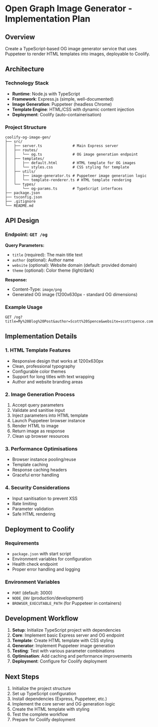 # Open Graph Image Generator - Implementation Plan

## Overview
Create a TypeScript-based OG image generator service that uses Puppeteer to render HTML templates into images, deployable to Coolify.

## Architecture

### Technology Stack
- **Runtime**: Node.js with TypeScript
- **Framework**: Express.js (simple, well-documented)
- **Image Generation**: Puppeteer (headless Chrome)
- **Template Engine**: HTML/CSS with dynamic content injection
- **Deployment**: Coolify (auto-containerisation)

### Project Structure
```
coolify-og-image-gen/
├── src/
│   ├── server.ts              # Main Express server
│   ├── routes/
│   │   └── og.ts              # OG image generation endpoint
│   ├── templates/
│   │   ├── default.html       # HTML template for OG images
│   │   └── styles.css         # CSS styling for template
│   ├── utils/
│   │   ├── image-generator.ts # Puppeteer image generation logic
│   │   └── template-renderer.ts # HTML template rendering
│   └── types/
│       └── og-params.ts       # TypeScript interfaces
├── package.json
├── tsconfig.json
├── .gitignore
└── README.md
```

## API Design

### Endpoint: `GET /og`
**Query Parameters:**
- `title` (required): The main title text
- `author` (optional): Author name
- `website` (optional): Website domain (default: provided domain)
- `theme` (optional): Color theme (light/dark)

**Response:**
- Content-Type: `image/png`
- Generated OG image (1200x630px - standard OG dimensions)

### Example Usage
```
GET /og?title=My%20Blog%20Post&author=Scott%20Spence&website=scottspence.com
```

## Implementation Details

### 1. HTML Template Features
- Responsive design that works at 1200x630px
- Clean, professional typography
- Configurable color themes
- Support for long titles with text wrapping
- Author and website branding areas

### 2. Image Generation Process
1. Accept query parameters
2. Validate and sanitise input
3. Inject parameters into HTML template
4. Launch Puppeteer browser instance
5. Render HTML to image
6. Return image as response
7. Clean up browser resources

### 3. Performance Optimisations
- Browser instance pooling/reuse
- Template caching
- Response caching headers
- Graceful error handling

### 4. Security Considerations
- Input sanitisation to prevent XSS
- Rate limiting
- Parameter validation
- Safe HTML rendering

## Deployment to Coolify

### Requirements
- `package.json` with start script
- Environment variables for configuration
- Health check endpoint
- Proper error handling and logging

### Environment Variables
- `PORT` (default: 3000)
- `NODE_ENV` (production/development)
- `BROWSER_EXECUTABLE_PATH` (for Puppeteer in containers)

## Development Workflow

1. **Setup**: Initialize TypeScript project with dependencies
2. **Core**: Implement basic Express server and OG endpoint
3. **Template**: Create HTML template with CSS styling
4. **Generator**: Implement Puppeteer image generation
5. **Testing**: Test with various parameter combinations
6. **Optimisation**: Add caching and performance improvements
7. **Deployment**: Configure for Coolify deployment

## Next Steps
1. Initialize the project structure
2. Set up TypeScript configuration
3. Install dependencies (Express, Puppeteer, etc.)
4. Implement the core server and OG generation logic
5. Create the HTML template with styling
6. Test the complete workflow
7. Prepare for Coolify deployment

